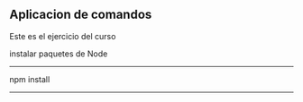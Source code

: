 ## Aplicacion de comandos

Este es el ejercicio del curso


instalar paquetes de Node

____________________

npm install
____________________